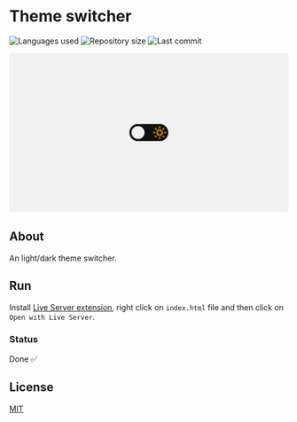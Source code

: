 # Theme switcher

![Languages used](https://img.shields.io/github/languages/count/isadfrn/theme-switcher?style=flat-square)
![Repository size](https://img.shields.io/github/repo-size/isadfrn/theme-switcher?style=flat-square)
![Last commit](https://img.shields.io/github/last-commit/isadfrn/theme-switcher?style=flat-square)

![](./assets/images/demo.gif)

## About

An light/dark theme switcher.

## Run

Install [Live Server extension](https://marketplace.visualstudio.com/items?itemName=ritwickdey.LiveServer), right click on `index.html` file and then click on `Open with Live Server`.

### Status

Done ✅

## License

[MIT](/LICENSE)
